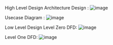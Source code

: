 High Level Design
Architecture Design :
![image](https://user-images.githubusercontent.com/98837001/152692437-565ca66c-5266-4f11-a51d-f907af7f2fd2.png)

Usecase Diagram :
![image](https://user-images.githubusercontent.com/98837001/152692464-8b8f8901-6da1-4490-a9c1-821521765d6b.png)

Low Level Design
Level Zero DFD:
![image](https://user-images.githubusercontent.com/98837001/152692478-3fe3c697-dd0f-47ba-9608-0f85a961573d.png)

Level One DFD:
![image](https://user-images.githubusercontent.com/98837001/152692502-9828f296-6d8c-4c75-be61-88f8572caf19.png)
